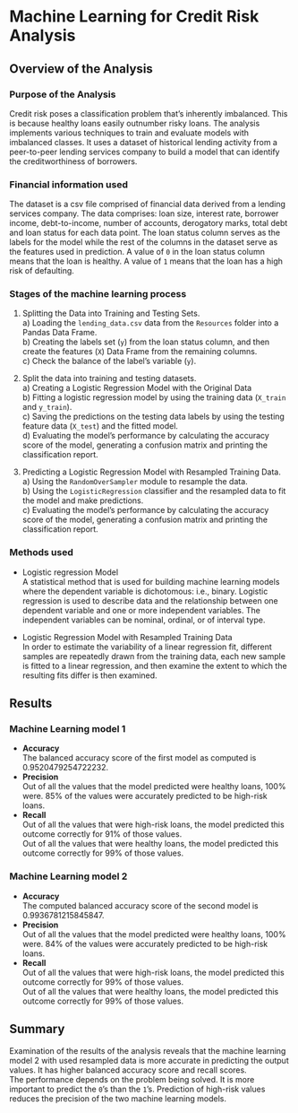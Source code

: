 # Machine Learning for Credit Risk Analysis

## Overview of the Analysis

### Purpose of the Analysis
Credit risk poses a classification problem that’s inherently imbalanced. This is because healthy loans easily outnumber risky loans. The analysis implements various techniques to train and evaluate models with imbalanced classes. It uses a dataset of historical lending activity from a peer-to-peer lending services company to build a model that can identify the creditworthiness of borrowers.

### Financial information used
The dataset is a csv file comprised of financial data derived from a lending services company. The data comprises: loan size, interest rate, borrower income, debt-to-income, number of accounts, derogatory marks, total debt and loan status for each data point.
The loan status column serves as the labels for the model while the rest of the columns in the dataset serve as the features used in prediction. A value of `0` in the loan status column means that the loan is healthy. A value of `1` means that the loan has a high risk of defaulting. 

### Stages of the machine learning process
1.	Splitting the Data into Training and Testing Sets.<br />
a) Loading the `lending_data.csv` data from the `Resources` folder into a Pandas Data Frame. \
b) Creating the labels set (`y`) from the loan status column, and then create the features (`X`) Data Frame from the remaining columns. \
c) Check the balance of the label’s variable (`y`).

2. Split the data into training and testing datasets.\
a)	Creating a Logistic Regression Model with the Original Data \
b) Fitting a logistic regression model by using the training data (`X_train` and `y_train`). \
c) Saving the predictions on the testing data labels by using the testing feature data (`X_test`) and the fitted model. \
d) Evaluating the model’s performance by calculating the accuracy score of the model, generating a confusion matrix and printing the classification report.

3. Predicting a Logistic Regression Model with Resampled Training Data.\
a) Using the `RandomOverSampler` module to resample the data. \
b) Using the `LogisticRegression` classifier and the resampled data to fit the model and make predictions.\
c) Evaluating the model’s performance by calculating the accuracy score of the model, generating a confusion matrix and printing the classification report.

### Methods used
- Logistic regression Model\
A statistical method that is used for building machine learning models where the dependent variable is dichotomous: i.e., binary. Logistic regression is used to describe data and the relationship between one dependent variable and one or more independent variables. The independent variables can be nominal, ordinal, or of interval type.

- Logistic Regression Model with Resampled Training Data \
In order to estimate the variability of a linear regression fit, different samples are repeatedly drawn from the training data, each new sample is fitted to a linear regression, and then examine the extent to which the resulting fits differ is then examined.

## Results

### Machine Learning model 1
- **Accuracy**\
The balanced accuracy score of the first model as computed is 0.9520479254722232.
- **Precision**\
Out of all the values that the model predicted were healthy loans, 100% were. 85% of the values were accurately predicted to be high-risk loans.
- **Recall**\
Out of all the values that were high-risk loans, the model predicted this outcome correctly for 91% of those values.\
Out of all the values that were healthy loans, the model predicted this outcome correctly for 99% of those values.

### Machine Learning model 2
- **Accuracy**\
The computed balanced accuracy score of the second model is 0.9936781215845847.
- **Precision**\
Out of all the values that the model predicted were healthy loans, 100% were. 84% of the values were accurately predicted to be high-risk loans.
- **Recall**\
Out of all the values that were high-risk loans, the model predicted this outcome correctly for 99% of those values.\
Out of all the values that were healthy loans, the model predicted this outcome correctly for 99% of those values.

## Summary
Examination of the results of the analysis reveals that the machine learning model 2 with used resampled data is more accurate in predicting the output values. It has higher balanced accuracy score and recall scores.\
The performance depends on the problem being solved. It is more important to predict the `0`’s than the `1`’s. Prediction of high-risk values reduces the precision of the two machine learning models.